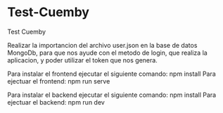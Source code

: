 # Test-Cuemby
Test Cuemby

Realizar la importancion del archivo user.json en la base de datos MongoDb, para que nos ayude con el metodo de 
login, que realiza la aplicacion, y poder utilizar el token que nos genera.

Para instalar el frontend ejecutar el siguiente comando: npm install
Para ejectuar el frontend: npm run serve

Para instalar el backend ejecutar el siguiente comando: npm install
Para ejectuar el backend: npm run dev
